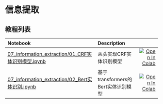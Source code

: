 # 信息提取


## 教程列表


| Notebook     |      Description      |   |
|:----------|:-------------|------:|
| [07_information_extraction/01_CRF实体识别模型.ipynb](https://github.com/shibing624/nlp-tutorial/tree/main/07_information_extraction/01_CRF实体识别模型.ipynb)  | 从头实现CRF实体识别模型  |[![Open In Colab](https://colab.research.google.com/assets/colab-badge.svg)](https://colab.research.google.com/github/shibing624/nlp-tutorial/blob/main/07_information_extraction/01_CRF实体识别模型.ipynb) |
| [07_information_extraction/02_Bert实体识别.ipynb](https://github.com/shibing624/nlp-tutorial/tree/main/07_information_extraction/02_Bert实体识别.ipynb)  | 基于transformers的Bert实体识别模型  |[![Open In Colab](https://colab.research.google.com/assets/colab-badge.svg)](https://colab.research.google.com/github/shibing624/nlp-tutorial/blob/main/07_information_extraction/02_Bert实体识别.ipynb) |


